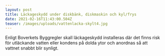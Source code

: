 ```yaml
---
layout: post
title: Läckageskydd under diskbänk, diskmaskin och kyl/frys
date: 2021-02-16T11:43:00.504Z
teaser: /images/uploads/vattenlacka-skylt4.jpg
---
```

Enligt Boverkets Byggregler skall läckageskydd installeras där det finns risk för utläckande vatten eller kondens på dolda ytor och anordnas så att vattnet snabbt blir synligt.